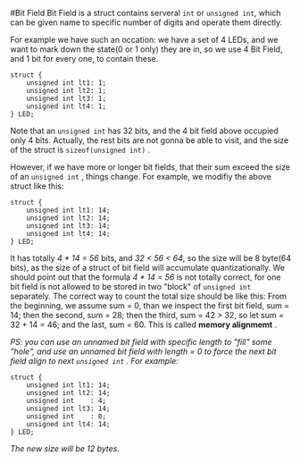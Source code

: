 #Bit Field
Bit Field is a struct contains serveral `int` or `unsigned int`, which can be given name to specific number of digits and operate them directly.

For example we have such an occation: we have a set of  4 LEDs, and we want to mark down the state(0 or 1 only) they are in, so we use 4 Bit Field, and 1 bit  for every one,  to contain these.
```
struct {
    unsigned int lt1: 1;
    unsigned int lt2: 1;
    unsigned int lt3: 1;
    unsigned int lt4: 1;
} LED;
```
Note that an `unsigned int` has 32 bits, and the 4 bit field above occupied only 4 bits. Actually, the rest bits are not gonna be able to visit, and the size of the struct is `sizeof(unsigned int)` .

However, if we have more or longer bit fields, that their sum exceed the size of an `unsigned int` , things change.
For example, we modifiy the above struct like this:
```
struct {
    unsigned int lt1: 14;
    unsigned int lt2: 14;
    unsigned int lt3: 14;
    unsigned int lt4: 14;
} LED;
```
It has totally *4 \* 14 = 56* bits, and *32 < 56 < 64*, so the size will be 8 byte(64 bits), as the size of a struct of bit field will accumulate quantizationally.
We should point out that the formula *4 \* 14 = 56* is not totally correct, for one bit field is not allowed to be stored in two "block" of `unsigned int` separately. 
The correct way to count the total size should be like this:
From the beginning, we assume sum = 0, than we inspect the first bit field, sum = 14; then the second, sum = 28; then the third, sum = 42 > 32, so let sum = 32 + 14 = 46; and the last, sum = 60. This is called **memory alignmemt** .

*PS: you can use an unnamed bit field with specific length to "fill" some "hole", and use an unnamed bit field with length = 0 to force the next bit field align to next `unsigned int` .*
*For example:*
```
struct {
    unsigned int lt1: 14;
    unsigned int lt2: 14;
    unsigned int    : 4;
    unsigned int lt3: 14;
    unsigned int 	: 0;
    unsigned int lt4: 14;
} LED;
```
*The new size will be 12 bytes.*
